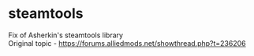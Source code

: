 # steamtools
Fix of Asherkin's steamtools library<br>
Original topic - https://forums.alliedmods.net/showthread.php?t=236206
